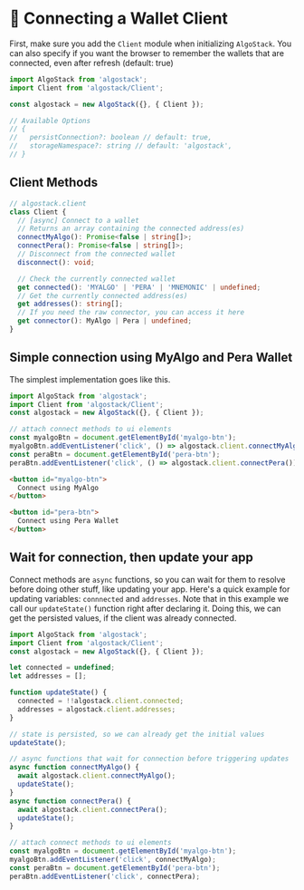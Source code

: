 # 🔐 Connecting a Wallet Client


First, make sure you add the `Client` module when initializing `AlgoStack`. You can also specify if you want the browser to remember the wallets that are connected, even after refresh (default: true)

```js
import AlgoStack from 'algostack';
import Client from 'algostack/Client';

const algostack = new AlgoStack({}, { Client });

// Available Options
// {
//   persistConnection?: boolean // default: true,
//   storageNamespace?: string // default: 'algostack',
// }
```

## Client Methods

```ts
// algostack.client
class Client {
  // [async] Connect to a wallet
  // Returns an array containing the connected address(es)
  connectMyAlgo(): Promise<false | string[]>;
  connectPera(): Promise<false | string[]>;
  // Disconnect from the connected wallet
  disconnect(): void;

  // Check the currently connected wallet
  get connected(): 'MYALGO' | 'PERA' | 'MNEMONIC' | undefined;
  // Get the currently connected address(es)
  get addresses(): string[];
  // If you need the raw connector, you can access it here
  get connector(): MyAlgo | Pera | undefined;
}
```


## Simple connection using MyAlgo and Pera Wallet
The simplest implementation goes like this.

```js
import AlgoStack from 'algostack';
import Client from 'algostack/Client';
const algostack = new AlgoStack({}, { Client });

// attach connect methods to ui elements
const myalgoBtn = document.getElementById('myalgo-btn');
myalgoBtn.addEventListener('click', () => algostack.client.connectMyAlgo());
const peraBtn = document.getElementById('pera-btn');
peraBtn.addEventListener('click', () => algostack.client.connectPera());
```
```html
<button id="myalgo-btn">
  Connect using MyAlgo
</button>

<button id="pera-btn">
  Connect using Pera Wallet
</button>
```


## Wait for connection, then update your app

Connect methods are `async` functions, so you can wait for them to resolve before doing other stuff, like updating your app. Here's a quick example for updating variables: `connnected` and `addresses`. Note that in this example we call our `updateState()` function right after declaring it. Doing this, we can get the persisted values, if the client was already connected.

```js
import AlgoStack from 'algostack';
import Client from 'algostack/Client';
const algostack = new AlgoStack({}, { Client });

let connected = undefined;
let addresses = [];

function updateState() {
  connected = !!algostack.client.connected;
  addresses = algostack.client.addresses;
}

// state is persisted, so we can already get the initial values
updateState();

// async functions that wait for connection before triggering updates
async function connectMyAlgo() {
  await algostack.client.connectMyAlgo();
  updateState();
}
async function connectPera() {
  await algostack.client.connectPera();
  updateState();
}

// attach connect methods to ui elements
const myalgoBtn = document.getElementById('myalgo-btn');
myalgoBtn.addEventListener('click', connectMyAlgo);
const peraBtn = document.getElementById('pera-btn');
peraBtn.addEventListener('click', connectPera);
```